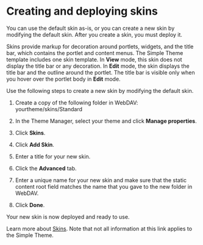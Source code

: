 # Creating and deploying skins

You can use the default skin as-is, or you can create a new skin by modifying the default skin. After you create a skin, you must deploy it.

Skins provide markup for decoration around portlets, widgets, and the title bar, which contains the portlet and content menus. The Simple Theme template includes one skin template. In **View** mode, this skin does not display the title bar or any decoration. In **Edit** mode, the skin displays the title bar and the outline around the portlet. The title bar is visible only when you hover over the portlet body in **Edit** mode.

Use the following steps to create a new skin by modifying the default skin.

1.  Create a copy of the following folder in WebDAV: yourtheme/skins/Standard

2.  In the Theme Manager, select your theme and click **Manage properties**.

3.  Click **Skins**.

4.  Click **Add Skin**.

5.  Enter a title for your new skin.

6.  Click the **Advanced** tab.

7.  Enter a unique name for your new skin and make sure that the static content root field matches the name that you gave to the new folder in WebDAV.

8.  Click **Done**.


Your new skin is now deployed and ready to use.

Learn more about [Skins](../customizing_theme/skins/index.md). Note that not all information at this link applies to the Simple Theme.


